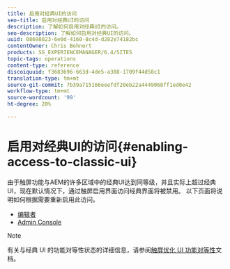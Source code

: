 ```yaml
---
title: 启用对经典UI的访问
seo-title: 启用对经典UI的访问
description: 了解如何启用对经典UI的访问。
seo-description: 了解如何启用对经典UI的访问。
uuid: 08698023-6e0d-4160-8c4d-d282e74182bc
contentOwner: Chris Bohnert
products: SG_EXPERIENCEMANAGER/6.4/SITES
topic-tags: operations
content-type: reference
discoiquuid: f3683696-663d-4de5-a388-1709f44d58c1
translation-type: tm+mt
source-git-commit: 7b39a715166eeefdf20eb22a4449068ff1ed0e42
workflow-type: tm+mt
source-wordcount: '99'
ht-degree: 20%

---
```



# 启用对经典UI的访问{#enabling-access-to-classic-ui}

由于触屏功能与AEM的许多区域中的经典UI达到同等级，并且实际上超过经典UI，现在默认情况下，通过触屏启用界面访问经典界面将被禁用。 以下页面将说明如何根据需要重新启用此访问。

* [编辑者](/help/sites-administering/enable-classic-ui-editor.md)
* [Admin Console](/help/sites-administering/enable-classic-ui-admin.md)

>[!NOTE]
>
>有关与经典 UI 的功能对等性状态的详细信息，请参阅[触屏优化 UI 功能对等性](/help/release-notes/touch-ui-features-status.md)文档。

